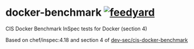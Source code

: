 # docker-benchmark [![feedyard](https://circleci.com/gh/feedyard/docker-benchmark.svg?style=svg)](https://app.circleci.com/pipelines/github/feedyard/docker-benchmark)

CIS Docker Benchmark InSpec tests for Docker (section 4)

Based on chef/inspec:4.18 and section 4 of [dev-sec/cis-docker-benchmark](https://github.com/dev-sec/cis-docker-benchmark)  
